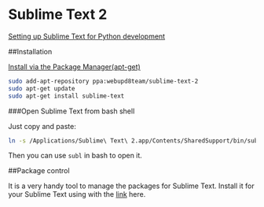 # Sublime Text 2

[Setting up Sublime Text for Python development](https://dbader.org/blog/setting-up-sublime-text-for-python-development)

##Installation

[Install via the Package Manager(apt-get)](http://askubuntu.com/questions/172698/how-do-i-install-sublime-text-2-3)

```bash
sudo add-apt-repository ppa:webupd8team/sublime-text-2
sudo apt-get update
sudo apt-get install sublime-text
```

###Open Sublime Text from bash shell

Just copy and paste:

```bash
ln -s /Applications/Sublime\ Text\ 2.app/Contents/SharedSupport/bin/subl /usr/local/bin/subl
```
Then you can use `subl` in bash to open it.

##Package control

It is a very handy tool to manage the packages for Sublime Text. Install it for your Sublime Text using with the [link](https://packagecontrol.io/installation#Simple) here.

